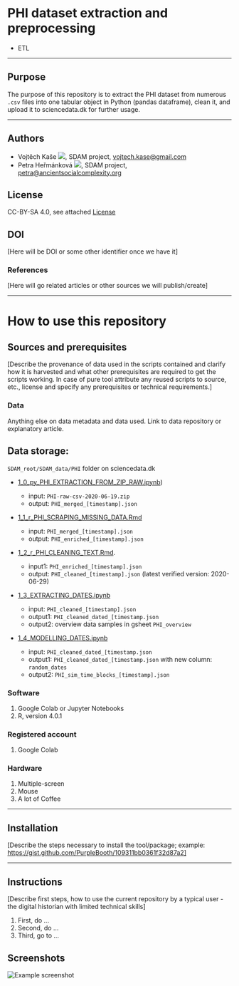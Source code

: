 # PHI dataset extraction and preprocessing
* ETL

---

## Purpose
The purpose of this repository is to extract the PHI dataset from numerous `.csv` files into one tabular object in Python (pandas dataframe), clean it, and upload it to sciencedata.dk for further usage.

---
## Authors
* Vojtěch Kaše [![](https://orcid.org/sites/default/files/images/orcid_16x16.png)]([0000-0002-6601-1605](https://www.google.com/url?q=http://orcid.org/0000-0002-6601-1605&sa=D&ust=1588773325679000)), SDAM project, vojtech.kase@gmail.com
* Petra Heřmánková [![](https://orcid.org/sites/default/files/images/orcid_16x16.png)](https://orcid.org/0000-0002-6349-0540), SDAM project, petra@ancientsocialcomplexity.org

## License
CC-BY-SA 4.0, see attached [License](https://github.com/sdam-au/PHI_ETL/blob/master/LICENSE.md)

## DOI
[Here will be DOI or some other identifier once we have it]

### References
[Here will go related articles or other sources we will publish/create]

---
# How to use this repository

## Sources and prerequisites
[Describe the provenance of data used in the scripts contained and clarify how it is harvested and what other prerequisites are required to get the scripts working. In case of pure tool attribute any reused scripts to source, etc., license and specify any prerequisites or technical requirements.]

### Data
Anything else on data metadata and data used. Link to data repository or explanatory article. 


## Data storage: 

`SDAM_root/SDAM_data/PHI` folder on sciencedata.dk

* [1_0_py_PHI_EXTRACTION_FROM_ZIP_RAW.ipynb](https://github.com/sdam-au/PHI_ETL/blob/master/scripts/1_0_py_PHI_EXTRACTION_FROM_ZIP_RAW.ipynb))
  * input: `PHI-raw-csv-2020-06-19.zip`
  * output: `PHI_merged_[timestamp].json`
  
* [1_1_r_PHI_SCRAPING_MISSING_DATA.Rmd](https://github.com/sdam-au/PHI_ETL/blob/master/scripts/1_1_r_PHI_SCRAPING_MISSING_DATA.Rmd)
  * input: `PHI_merged_[timestamp].json`
  * output: `PHI_enriched_[timestamp].json`

* [1_2_r_PHI_CLEANING_TEXT.Rmd](https://github.com/sdam-au/PHI_ETL/blob/master/scripts/1_2_r_PHI_CLEANING_TEXT.Rmd).
  * input1: `PHI_enriched_[timestamp].json`
  * output: `PHI_cleaned_[timestamp].json` (latest verified version: 2020-06-29)
   
* [1_3_EXTRACTING_DATES.ipynb](https://github.com/sdam-au/PHI_ETL/blob/master/scripts/1_3_EXTRACTING_DATES.ipynb)
  * input:  `PHI_cleaned_[timestamp].json`
  * output1: `PHI_cleaned_dated_[timestamp.json`
  * output2: overview data samples in gsheet `PHI_overview`

* [1_4_MODELLING_DATES.ipynb](https://github.com/sdam-au/PHI_ETL/blob/master/scripts/1_4_MODELLING_DATES.ipynb)
  * input: `PHI_cleaned_dated_[timestamp.json`
  * output1: `PHI_cleaned_dated_[timestamp.json` with new column: `random_dates`
  * output2: `PHI_sim_time_blocks_[timestamp].json` 


### Software
1. Google Colab or Jupyter Notebooks
1. R, version 4.0.1

### Registered account
1. Google Colab

### Hardware
1. Multiple-screen
1. Mouse
1. A lot of Coffee

---
## Installation
[Describe the steps necessary to install the tool/package; example: https://gist.github.com/PurpleBooth/109311bb0361f32d87a2]

---
## Instructions 
[Describe first steps, how to use the current repository by a typical user - the digital historian with limited technical skills]
1. First, do ...
1. Second, do ...
1. Third, go to ...


## Screenshots
![Example screenshot](./img/screenshot.png)





